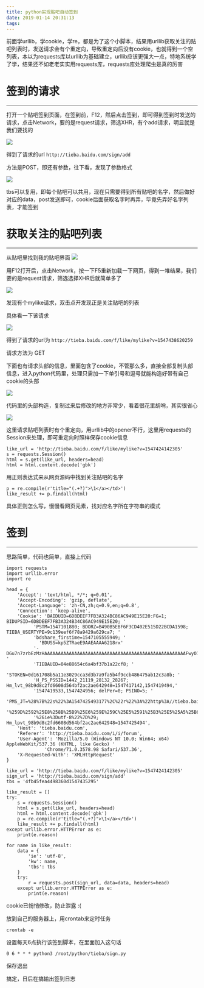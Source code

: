 ```yaml
---
title: python实现贴吧自动签到
date: 2019-01-14 20:31:13
tags:
---
```


前面学urllib，学cookie，学re，都是为了这个小脚本，结果用urllib获取关注的贴吧列表时，发送请求会有个重定向，导致重定向后没有cookie，也就得到一个空列表，本以为requests库以urllib为基础建立，urllib应该更强大一点，特地系统学了学，结果还不如老老实实用requests库，requests库处理爬虫是真的厉害

# 签到的请求 #
---

打开一个贴吧签到页面，在签到前，F12，然后点击签到，即可得到签到时发送的请求，点击Network，要的是request请求，筛选XHR，有个add请求，明显就是我们要找的

![](https://i.imgur.com/6gxAuD3.png)

得到了请求的url `http://tieba.baidu.com/sign/add`

方法是POST，即还有参数，往下看，发现了参数格式

![](https://i.imgur.com/6KYGbCE.png)

tbs可以复用，即每个贴吧可以共用，现在只需要得到所有贴吧的名字，然后做好对应的data，post发送即可，cookie后面获取名字时再弄，毕竟先弄好名字列表，才能签到


# 获取关注的贴吧列表 #
---

从贴吧里找到我的贴吧界面
![](https://i.imgur.com/NsCxF09.png)

用F12打开后，点击Network，按一下F5重新加载一下网页，得到一堆结果，我们要的是request请求，筛选选择XHR后就简单多了

![](https://i.imgur.com/2V8If2H.png)



发现有个mylike请求，双击点开发现正是关注贴吧的列表

具体看一下该请求

![](https://i.imgur.com/oGDhEPF.png)
 
得到了请求的url为  `http://tieba.baidu.com/f/like/mylike?v=1547438620259`

请求方法为 GET

下面也有请求头部的信息，里面包含了cookie，不管那么多，直接全部复制头部信息，进入python代码里，处理只需加一下单引号和逗号就能构造好带有自己cookie的头部

![](https://i.imgur.com/GbthU4A.png)

代码里的头部构造，复制过来后修改的地方非常少，看着很花里胡哨，其实很省心

![](https://i.imgur.com/srwvyeV.png)

这里请求贴吧列表时有个重定向，用urllib中的opener不行，这里用requests的Session来处理，即可重定向时照样保存cookie信息

	like_url = 'http://tieba.baidu.com/f/like/mylike?v=1547424142305'
	s = requests.Session()
    html = s.get(like_url, headers=head)
    html = html.content.decode('gbk')

用正则表达式来从网页源码中找到关注贴吧的名字

	p = re.compile(r'title="(.+?)">\1</a></td>')
    like_result += p.findall(html)

具体正则怎么写，慢慢看网页元素，找对应名字所在字符串的模式


# 签到 #

---

思路简单，代码也简单，直接上代码

	import requests
	import urllib.error
	import re

	head = {
    	'Accept': 'text/html, */*; q=0.01',
    	'Accept-Encoding': 'gzip, deflate',
    	'Accept-Language': 'zh-CN,zh;q=0.9,en;q=0.8',
    	'Connection': 'keep-alive',
    	'Cookie': 'BAIDUID=6DBDEEF7FB3A324BC86AC949E15E20:FG=1; BIDUPSID=6DBDEEF7FB3A324B34C86AC949E15E20; '
              'PSTM=1547101880; BDORZ=B490B5EBF6F3CD402E515D22BCDA1598; TIEBA_USERTYPE=9c139eef6f78a9429a629ca7; '
              'bdshare_firstime=1547105555949; '
              	'BDUSS=kp5ZTRaeE9AAEAAAA6218rx'
              '-DGu7n7zrbEzMzHAAAAAAAAAAAAAAAAAAAAAAAAAAAAAAAAAAAAAAAAAAAAAAAAAAAAFwyO1xcMjtcN; '
              'TIEBAUID=04e88654c6a4bf37b1a22cf8; '
              'STOKEN=0d161708b5a11e3029cca3d3b7a9fa5b4f9ccb486475ab12c3a8b; '
              'H_PS_PSSID=1442_21119_28132_28267; Hm_lvt_98b9d8c2fd6608d564bf2ac2ae642948=1547417142,1547419494,'
              '1547419533,1547424956; delPer=0; PSINO=5; '
              'PMS_JT=%28%7B%22s%22%3A1547425493177%2C%22r%22%3A%22http%3A//tieba.baidu.com/home/main%3Fun%3D%25E9'
              '%259D%2592%25E8%258B%25B9%25E6%259E%259C%25E5%2591%25B3%25E5%25A5%25B6%25E7%25B3%2596%26fr%3Dibaidu'
              '%26ie%3Dutf-8%22%7D%29; Hm_lpvt_98b9d8c2fd6608d564bf2ac2ae642948=1547425494',
    	'Host': 'tieba.baidu.com',
    	'Referer': 'http://tieba.baidu.com/i/i/forum',
    	'User-Agent': 'Mozilla/5.0 (Windows NT 10.0; Win64; x64) AppleWebKit/537.36 (KHTML, like Gecko) '
                  'Chrome/71.0.3578.98 Safari/537.36',
    	'X-Requested-With': 'XMLHttpRequest'
	}

	like_url = 'http://tieba.baidu.com/f/like/mylike?v=1547424142305'
	sign_url = 'http://tieba.baidu.com/sign/add'
	tbs = '4fb45fea4498360d1547435295'

	like_result = []
	try:
    	s = requests.Session()
    	html = s.get(like_url, headers=head)
    	html = html.content.decode('gbk')
    	p = re.compile(r'title="(.+?)">\1</a></td>')
    	like_result += p.findall(html)
	except urllib.error.HTTPError as e:
    	print(e.reason)

	for name in like_result:
    	data = {
    	    'ie': 'utf-8',
    	    'kw': name,
    	    'tbs': tbs
    	}
    	try:
    	    r = requests.post(sign_url, data=data, headers=head)
    	except urllib.error.HTTPError as e:
    	    print(e.reason)


cookie已悄悄修改，防止泄露 :(

放到自己的服务器上，用crontab来定时任务

`crontab -e`

设置每天6点执行该签到脚本，在里面加入这句话

`0 6 * * * python3 /root/python/tieba/sign.py`

保存退出

搞定，日后在搞输出签到日志